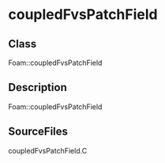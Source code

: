 # coupledFvsPatchField 
## Class
Foam::coupledFvsPatchField

## Description
Foam::coupledFvsPatchField

## SourceFiles
coupledFvsPatchField.C

